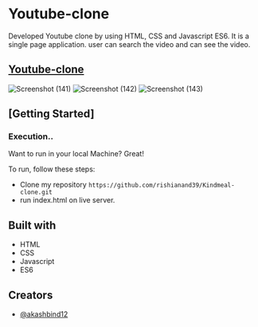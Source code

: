 # Youtube-clone
Developed Youtube clone by using HTML, CSS and Javascript ES6. It is a single page application. user can search the video and can see the video.

## [ Youtube-clone](https://youtube-clone-bice-gamma.vercel.app/)

![Screenshot (141)](https://user-images.githubusercontent.com/97519781/168460670-45cc5dce-1181-4daf-8b87-6ccb905bba5c.png)
![Screenshot (142)](https://user-images.githubusercontent.com/97519781/168460678-b51fd4fb-cdee-4e2b-8986-14ea1955e291.png)
![Screenshot (143)](https://user-images.githubusercontent.com/97519781/168460683-58ae3c0d-7c25-405e-b80d-2c886d0aef0c.png)



## [Getting Started]

### Execution..
Want to run in your local Machine? Great!

To run, follow these steps:

- Clone my repository `https://github.com/rishianand39/Kindmeal-clone.git`
- run index.html on live server.


## Built with 
- HTML
- CSS
- Javascript
- ES6


## Creators
- [@akashbind12](https://github.com/akashbind12)







